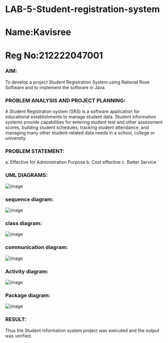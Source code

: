 # LAB-5-Student-registration-system
# Name:Kavisree
# Reg No:212222047001
### AIM:
To develop a project Student Registration System using Rational Rose Software and to
implement the software in Java.
### PROBLEM ANALYSIS AND PROJECT PLANNING:
A Student Registration system (SRS) is a software application for educational
establishments to manage student data. Student information systems provide capabilities for
entering student test and other assessment scores, building student schedules, tracking student
attendance, and managing many other student-related data needs in a school, college or
university.
### PROBLEM STATEMENT:
a. Effective for Administration Purpose
b. Cost effective
c. Better Service
### UML DIAGRAMS:

![image](https://github.com/kavisree86/LAB-5-Student-registration-system/assets/145759687/63167266-0bbb-4f03-a29c-11e9931855ab)

### sequence diagram:
![image](https://github.com/kavisree86/LAB-5-Student-registration-system/assets/145759687/295393ef-3a49-488c-98c6-1888b42d8ad4)


### class diagram:
![image](https://github.com/kavisree86/LAB-5-Student-registration-system/assets/145759687/d9846510-6500-43c4-8fbb-85c613028e8c)

### communication diagram:
![image](https://github.com/kavisree86/LAB-5-Student-registration-system/assets/145759687/b0dc0c23-a28a-40cc-83af-6bd1bd33b1e6)

### Activity diagram:
![image](https://github.com/kavisree86/LAB-5-Student-registration-system/assets/145759687/fcf651e8-37de-4411-8fea-6305fcbc05bb)

### Package diagram:
![image](https://github.com/kavisree86/LAB-5-Student-registration-system/assets/145759687/4c163f64-5e23-4619-ab0c-2130a4827d94)







### RESULT:
Thus the Student information system project was executed and the output was
verified.
